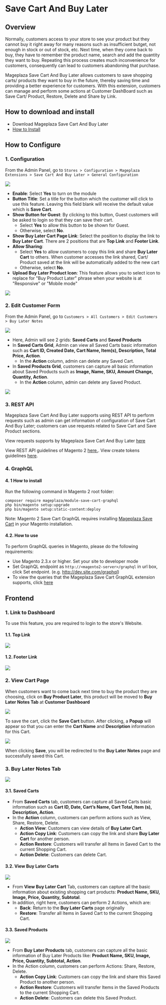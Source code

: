 # Save Cart And Buy Later

## Overview

Normally, customers access to your store to see your product but they cannot buy it right away for many reasons such as insufficient butget, not enough in stock or out of stock, etc. Next time, when they come back to buy, they have to remember the product name, search and add the quantity they want to buy. Repeating this process creates much inconvenience for customers, consequently can lead to customers abandoning that purchase. 

Mageplaza Save Cart And Buy Later allows customers to save shopping carts/ products they want to buy in the future, thereby saving time and providing a better experience for customers. With this extension, customers can manage and perform some actions at Customer DashBoard such as Save Cart/ Product, Restore, Delete and Share by Link.

## How to download and install

- Download Mageplaza Save Cart And Buy Later
- [How to Install](https://www.mageplaza.com/install-magento-2-extension/)



## How to Configure

### 1. Configuration

From the Admin Panel, go to `Stores > Configuration > Mageplaza Extensions > Save Cart And Buy Later > General Configuration`

![](https://i.imgur.com/qZT0tRm.png)


- **Enable**: Select **Yes** to turn on the module
- **Button Title**: Set a title for the button which the customer will click to use this feature. Leaving this field blank will receive the default value which is **Save Cart**.
- **Show Button for Guest**: By clicking to this button, Guest customers will be asked to login so that they can save their cart. 
  - Select **Yes** to allow this button to be shown for Guest.
  - Otherwise, select **No**.
- **Show Buy Later Cart Page Link**: Select the position to display the link to **Buy Later Cart**. There are 2 positions that are **Top Link** and **Footer Link**.
- **Allow Sharing**:
  - Select **Yes** to allow customers to copy this link and share **Buy Later Cart** to others. When customer accesses the link shared, Cart/ Product saved at the link will be automatically added to the new cart
  - Otherwise, select **No**.
- **Upload Buy Later Product Icon**: This feature allows you to select icon to replace for "Buy Product Later" phrase when your website is at "Responsive" or "Mobile mode"

![](https://i.imgur.com/nmS08VM.png)

### 2. Edit Customer Form

From the Admin Panel, go to `Customers > All Customers > Edit Customers > Buy Later Notes`

![](https://i.imgur.com/gBfiwFH.png)

- Here, Admin will see 2 grids: **Saved Carts** and **Saved Products**
- In **Saved Carts Grid**, Admin can view all Saved Carts basic information such as **Cart ID, Created Date, Cart Name, Item(s), Description, Total Price, Action**.
  - In the **Action** column, admin can delete any Saved Cart.
- In **Saved Products Grid**, customers can capture all basic information about Saved Products such as **Image, Name, SKU, Amount Change, Quantity, Action**.
  - In the **Action** column, admin can delete any Saved Product.
  
![](https://i.imgur.com/sAkOGnF.png)

### 3. REST API

Mageplaza Save Cart And Buy Later supports using REST API to perform requests such as admin can get information of configuration of Save Cart And Buy Later; customers can use requests related to Save Cart and Save Product sections. 

View requests supports by Mageplaza Save Cart And Buy Later [here](https://documenter.getpostman.com/view/10589000/T1DiEfN8?version=latest)

View REST API guidelines of Magento 2 [here.](https://devdocs.magento.com/guides/v2.4/rest/bk-rest.html). View create tokens guidelines [here](https://devdocs.magento.com/guides/v2.4/get-started/authentication/gs-authentication-token.html).

### 4. GraphQL

#### 4. 1 How to install 

Run the following command in Magento 2 root folder:

```
composer require mageplaza/module-save-cart-graphql
php bin/magento setup:upgrade
php bin/magento setup:static-content:deploy
```

Note: Magento 2 Save Cart GraphQL requires installing [Mageplaza Save Cart](https://www.mageplaza.com/magento-2-save-cart/) in your Magento installation. 

#### 4.2. How to use

To perform GraphQL queries in Magento, please do the following requirements:
- Use Magento 2.3.x or higher. Set your site to developer mode
- Set GraphQL endpoint as `http://<magento2-server>/graphql` in url box, click Set endpoint. (e.g. http://dev.site.com/graphql)
- To view the queries that the Mageplaza Save Cart GraphQL extension supports, click [here](https://documenter.getpostman.com/view/10589000/TVsuC7mq)

## Frontend

### 1. Link to Dashboard

To use this feature, you are required to login to the store's Website.

#### 1.1. Top Link

![](https://i.imgur.com/EmiXK2n.png)

#### 1.2. Footer Link

![](https://i.imgur.com/yTHzaZK.png)


### 2. View Cart Page

When customers want to come back next time to buy the product they are choosing, click on **Buy Product Later**, this product will be moved to **Buy Later Notes Tab** at **Customer Dashboard**

![](https://i.imgur.com/Rv7IMWO.png)

To save the cart, click the **Save Cart** button. After clicking, a **Popup** will appear so that you can enter the **Cart Name** and **Description** information for this Cart.

![](https://i.imgur.com/8B6LLwd.png)

When clicking **Save**, you will be redirected to the **Buy Later Notes** page and successfully saved this Cart.

### 3. Buy Later Notes Tab

![](https://i.imgur.com/EVG1MrY.png)

#### 3.1. Saved Carts

- From **Saved Carts** tab, customers can capture all Saved Carts basic information such as **Cart ID, Date, Cart’s Name, Cart Total, Item (s), Description, Action**.
- In the **Action** column, customers can perform actions such as View, Share, Restore, Delete.
  - **Action View**: Customers can view details of **Buy Later Cart**.
  - **Action Copy Link**: Customers can copy the link and share **Buy Later Cart** for another person.
  - **Action Restore**: Customers will transfer all Items in Saved Cart to the current Shopping Cart.
  - **Action Delete**: Customers can delete Cart.


#### 3.2. View Buy Later Carts

![](https://i.imgur.com/s9IHqXP.png)

- From **View Buy Later Cart** Tab, customers can capture all the basic information about existing shopping cart products: **Product Name, SKU, Image, Price, Quantity, Subtotal**.
- In addition, right here, customers can perform 2 Actions, which are:
  - **Back**: Return to the **Buy Later Carts** page originally
  - **Restore**: Transfer all Items in Saved Cart to the current Shopping Cart.

#### 3.3. Saved Products

![](https://i.imgur.com/bm6mceS.png)

- From **Buy Later Products** tab, customers can capture all the basic information of Buy Later Products like: **Product Name, SKU, Image, Price, Quantity, Subtotal, Action**.
- In the Action column, customers can perform Actions: Share, Restore, Delete.
  - **Action Copy Link**: Customers can copy the link and share this Saved Product to another person.
  - **Action Restore**: Customers will transfer Items in the Saved Products to the current Shopping Cart.
  - **Action Delete**: Customers can delete this Saved Product.
  


